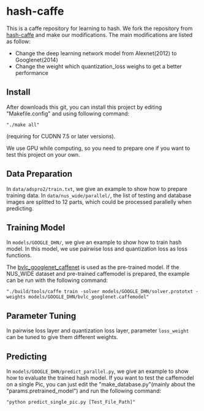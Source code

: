 # hash-caffe

This is a caffe repository for learning to hash. We fork the repository from [hash-caffe](https://github.com/thuml/hash-caffe) and make our modifications. The main modifications are listed as follow:

- Change the deep learning network model from Alexnet(2012) to Googlenet(2014)
- Change the weight which quantization_loss weighs to get a better performance

Install
---------------
After downloads this git, you can install this project by editing "Makefile.config" and using following command:
```
"./make all"
```
(requiring for CUDNN 7.5 or later versions).

We use GPU while computing, so you need to prepare one if you want to test this project on your own.

Data Preparation
---------------
In `data/adspro2/train.txt`, we give an example to show how to prepare training data. In `data/nus_wide/parallel/`, the list of testing and database images are splitted to 12 parts, which could be processed parallelly when predicting.

Training Model
---------------

In `models/GOOGLE_DHN/`, we give an example to show how to train hash model. In this model, we use pairwise loss and quantization loss as loss functions.

The [bvlc\_googlenet\_caffenet](http://dl.caffe.berkeleyvision.org/bvlc_googlenet.caffemodel) is used as the pre-trained model. If the NUS\_WIDE dataset and pre-trained caffemodel is prepared, the example can be run with the following command:
```
"./build/tools/caffe train -solver models/GOOGLE_DHN/solver.prototxt -weights models/GOOGLE_DHN/bvlc_googlenet.caffemodel"
```

Parameter Tuning
---------------
In pairwise loss layer and quantization loss layer, parameter `loss_weight` can be tuned to give them different weights.

Predicting
---------------
In `models/GOOGLE_DHN/predict_parallel.py`, we give an example to show how to evaluate the trained hash model.
If you want to test the caffemodel on a single Pic, you can just edit the "make_database.py"(mainly about the "params.pretrained_model") and run the following command:
```
"python predict_single_pic.py [Test_File_Path]"
```
